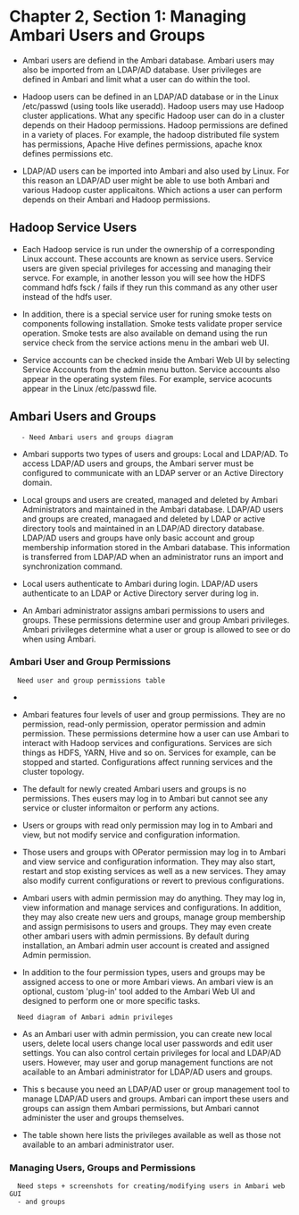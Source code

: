 # Chapter 2, Section 1: Managing Ambari Users and Groups

- Ambari users are defiend in the Ambari database. Ambari users may also be imported from an LDAP/AD database. User privileges are defined in Ambari and limit what a user can do within the tool.

- Hadoop users can be defined in an LDAP/AD database or in the Linux /etc/passwd (using tools like useradd). Hadoop users may use Hadoop cluster applications. What any specific Hadoop user can do in a cluster depends on their Hadoop permissions. Hadoop permissions are defined in a variety of places. For example, the hadoop distributed file system has permissions, Apache Hive defines permissions, apache knox defines permissions etc.

- LDAP/AD users can be imported into Ambari and also used by Linux. For this reason an LDAP/AD user might be able to use both Ambari and various Hadoop custer applicaitons. Which actions a user can perform depends on their Ambari and Hadoop permissions.

## Hadoop Service Users

- Each Hadoop service is run under the ownership of a corresponding Linux account. These accounts are known as service users. Service users are given special privileges for accessing and managing their servce. For example, in another lesson you will see how the HDFS command hdfs fsck / fails if they run this command as any other user instead of the hdfs user.

- In addition, there is a special service user for runing smoke tests on components following installation. Smoke tests validate proper service operation. Smoke tests are also available on demand using the run service check from the service actions menu in the ambari web UI.

- Service accounts can be checked inside the Ambari Web UI by selecting Service Accounts from the admin menu button. Service accounts also appear in the operating system files. For example, service acocunts appear in the Linux /etc/passwd file.

## Ambari Users and Groups

```
   - Need Ambari users and groups diagram
```

- Ambari supports two types of users and groups: Local and LDAP/AD. To access LDAP/AD users and groups, the Ambari server must be configured to communicate with an LDAP server or an Active Directory domain.

- Local groups and users are created, managed and deleted by Ambari Administrators and maintained in the Ambari database. LDAP/AD users and groups are created, managaed and deleted by LDAP or active directory tools and maintained in an LDAP/AD directory database. LDAP/AD users and groups have only basic account and group membership information stored in the Ambari database. This information is transferred from LDAP/AD when an administrator runs an import and synchronization command.

- Local users authenticate to Ambari during login. LDAP/AD users authenticate to an LDAP or Active Directory server during log in.

- An Ambari administrator assigns ambari permissions to users and groups. These permissions determine user and group Ambari privileges. Ambari privileges determine what a user or group is allowed to see or do when using Ambari.

### Ambari User and Group Permissions

```
  Need user and group permissions table
```
-

- Ambari features four levels of user and group permissions. They are no permission, read-only permission, operator permission and admin permission. These permissions determine how a user can use Ambari to interact with Hadoop services and configurations. Services are sich things as HDFS, YARN, Hive and so on.  Services for example, can be stopped and started. Configurations affect running services and the cluster topology.

- The default for newly created Ambari users and groups is no permissions. Thes eusers may log in to Ambari but cannot see any service or cluster informaiton or perform any actions.

- Users or groups with read only permission may log in to Ambari and view, but not modify service and configuration information.

- Those users and groups with OPerator permission may log in to Ambari and view service and configuration information. They may also start, restart and stop existing services as well as a new services. They amay also modify current configurations or revert to previous configurations.

- Ambari users with admin permission may do anything. They may log in, view information and manage services and configurations. In addition, they may also create new uers and groups, manage group membership and assign permisisons to users and groups. They may even create other ambari users with admin permissions. By default during installation, an Ambari admin user account is created and assigned Admin permission.

- In addition to the four permission types, users and groups may be assigned access to one or more Ambari views. An ambari view is an optional, custom 'plug-in' tool added to the Ambari Web UI and designed to perform one or more specific tasks.

```
  Need diagram of Ambari admin privileges
```

- As an Ambari user with admin permission, you can create new local users, delete local users change local user passwords and edit user settings. You can also control certain privileges for local and LDAP/AD users. However, may user and gorup management functions are not acailable to an Ambari administrator for LDAP/AD users and groups.

- This s because you need an LDAP/AD user or group management tool to manage LDAP/AD users and groups. Ambari can import these users and groups can assign them Ambari permissions, but Ambari cannot administer the user and groups themselves.

- The table shown here lists the privileges available as well as those not available to an ambari administrator user.

### Managing Users, Groups and Permissions

```
  Need steps + screenshots for creating/modifying users in Ambari web GUI
  - and groups 
```
